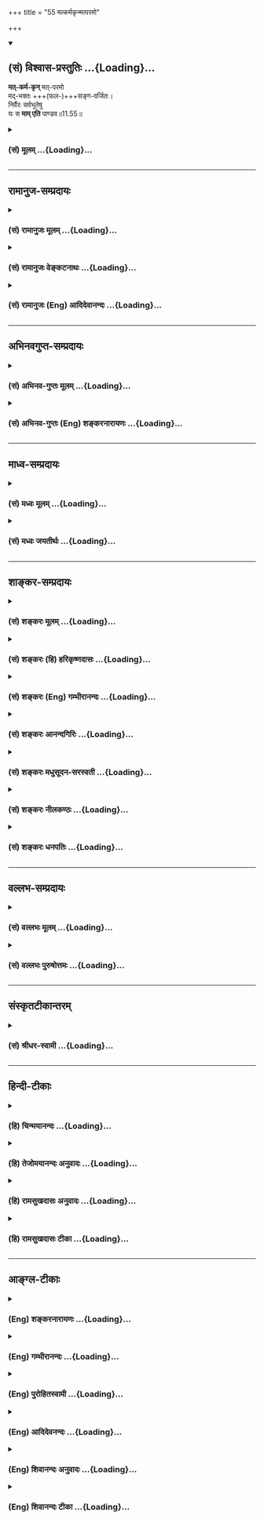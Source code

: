 +++
title = "55 मत्कर्मकृन्मत्परमो"

+++
<div class="js_include" newlevelforh1="2" title="(सं) विश्वास-प्रस्तुतिः" unfilled url="/purANam_vaiShNavam/mahAbhAratam/06-bhIShma-parva/03-bhagavad-gItA-parva/saMskRtam/vishvAsa-prastutiH/11_vishva-rUpa-darshana/55_matkarmakRnmatpar.md">
<details open><summary><h2>(सं) विश्वास-प्रस्तुतिः ...{Loading}...</h2></summary>

**मत्-कर्म-कृन्** मत्-परमो  
मद्-भक्तः +++(फल-)+++सङ्ग-वर्जितः।  
निर्वैरः सर्वभूतेषु  
यः स **माम् एति** पाण्डव॥11.55॥
</details>
</div>
<div class="js_include collapsed" newlevelforh1="3" title="(सं) मूलम्" unfilled url="/purANam_vaiShNavam/mahAbhAratam/06-bhIShma-parva/03-bhagavad-gItA-parva/saMskRtam/mUlam/11_vishva-rUpa-darshana/55_matkarmakRnmatpar.md">
<details><summary><h3>(सं) मूलम् ...{Loading}...</h3></summary>

मत्कर्मकृन्मत्परमो मद्भक्तः सङ्गवर्जितः।  
निर्वैरः सर्वभूतेषु यः स मामेति पाण्डव।।11.55।।
</details>
</div>


_________________
## रामानुज-सम्प्रदायः
<div class="js_include collapsed" newlevelforh1="3" title="(सं) रामानुजः मूलम्" unfilled url="/purANam_vaiShNavam/mahAbhAratam/06-bhIShma-parva/03-bhagavad-gItA-parva/saMskRtam/rAmAnujaH/mUlam/11_vishva-rUpa-darshana/55_matkarmakRnmatpar.md">
<details><summary><h3>(सं) रामानुजः मूलम् ...{Loading}...</h3></summary>

।।11.55।। वेदाध्ययनादीनि सर्वाणि कर्माणि मदाराधनरूपाणि इति यः करोति स
**मत्कर्मकृत मत्परमः** -- सर्वेषाम् आरम्भाणां अहम् एव परमोद्देश्यो यस्य
स मत्परमः **मद्भक्तः** -- अत्यर्थमत्प्रियत्वेन
मत्कीर्तनस्तुतिध्यानार्चनप्रणामादिभिः विना आत्मधारणम् अलभमानो
मदेकप्रयोजनतया यः सततं तानि करोति स मद्भक्तः।**सङ्गवर्जितः** --
मदेकप्रियत्वेन इतरसङ्गम् असहमानः **निर्वैरः सर्वभूतेषु** --
मत्संश्लेषवियोगैकसुखदुःखस्वभावत्वात् स्वदुःखस्य
स्वापराधनिमित्तत्वानुसंधानात् च सर्वभूतानां
परमपुरुषपरतन्त्रत्वानुसंधानात् च सर्वभूतेषु वैरनिमित्ताभावात् तेषु
निर्वैरः।**यः** एवंभूतः **स माम् एति;** मां यथावद् अवस्थितं प्राप्नोति।
निरस्ताविद्याद्यशेषदोषगन्धो मदेकानुभवो भवति इत्यर्थः।

</details>
</div>
<div class="js_include collapsed" newlevelforh1="3" title="(सं) रामानुजः वेङ्कटनाथः" unfilled url="/purANam_vaiShNavam/mahAbhAratam/06-bhIShma-parva/03-bhagavad-gItA-parva/saMskRtam/rAmAnujaH/venkaTanAthaH/11_vishva-rUpa-darshana/55_matkarmakRnmatpar.md">
<details><summary><h3>(सं) रामानुजः वेङ्कटनाथः ...{Loading}...</h3></summary>

  
  
।।11.55।। नाहं वेदैः इत्यादेः वेदानुवचनेन \[बृ.उ.4।4।22\]
इत्यादिश्रुतिविरोधपरिहाराय भक्त्यङ्गभावेन वेदानुवचनादीनामुपयोगं
वदन्प्रवेष्टुम् इत्युक्तं प्राप्तिहेतुं भक्त्यवस्थाविशेषं विविनक्ति --
मत्कर्मकृदिति। नाहं वेदैः इत्यादिनोक्तान्येव कर्माणि भगवति
समर्पणान्मत्कर्मशब्देनोच्यन्ते; कीर्तनादीनि तु प्रागुक्तानि
भक्त्यन्तर्गतत्वान्मद्भक्तशब्देऽनुप्रवेशमर्हन्तीत्यभिप्रायेणाहवेदाध्ययनेति।
कर्मप्रसङ्गात्तत्साध्यतया बुद्धिस्थं फलमिह मत्परमशब्देनोच्यत
इत्याहसर्वेषामिति। लौकिकानामन्नपानादिस्थानेऽस्य
कीर्तनादिकमित्यभिप्रायेणाहआत्मधारणमलभमान इति। भक्तेः
काष्ठाप्राप्तिदशायां यादृशी निस्सङ्गता; तां सहेतुकां
दर्शयतिमदेकप्रियत्वेनेति। तृषितस्यामृतधारायां तृणादिनिरोधवन्मन्यमानं
सङ्गमेवैनं यथा स्वयं विरक्तो वर्जयति; तथा स्वयं सङ्गे जातोद्वेग
इत्यभिप्रायेणइतरसङ्गमसहमान इत्युक्तम्। तादृश्यां भक्तिकाष्ठायां न केवलं
शास्त्रवश्यत्वेन निर्वैरता अपितु कारणाभावात् कार्याभाव
इत्याहमत्संश्लेषेति। परमात्मनि रक्ततया तदितरविरक्तस्य
सांसारिकक्षुद्रसुखदुःखयोरुपेक्षकत्वात्तन्निवर्तकेषु तत्प्रवर्तकेषु च
नास्य वैरसम्भवः। नच स्वापराधं जानतः परो द्वेषविषयः नच
कशादिवत्परतन्त्रतयाऽवगताय कश्चिदनुन्मत्तः कुप्येत् आत्मन इव परेषामपि
विश्वरूपभगवद्रूपत्वानुसन्धाने कथं वैरावकाशः इति भावः। एवम्भूतः
एवंविधः। प्रवेष्टुम् \[11।54\] इति प्रागुक्तानुसन्धानेनाह -- मां
यथावदवस्थितमिति। प्रवेशप्राप्त्यादिशब्दानामन्यार्थतां कुदृष्ट्यभिमतां
निराकर्तुं परमनिश्श्रेयसरूपायाः प्राप्तेः स्वरूपं शोधयतिनिरस्तेति।
निरस्तत्वमपुनरङ्कुरविनष्टत्वम्। अविद्या
अज्ञानान्यथाज्ञानतत्कारणकर्मादिरूपा। पूर्वावस्थायामपि
कतिपयाविद्यादिनिवृत्तिरस्तीति तद्व्यवच्छेदायाशेषपदम्। सवासननिरासद्योतनाय
गन्धशब्दः। मदेकानुभव इति -- सर्वं ह पश्यः पश्यति \[छां.उ.7।26।2\]
इत्युक्तं सर्वमपि सर्वशरीरोऽहमेव। तथाच श्रुत्यन्तरं ते सर्वगं सर्वतः
प्राप्य धीरा युक्तात्मानः सर्वमेवाविशन्ति \[मुं.उ.3।3।5\] इति -- इति
भावः। इति कवितार्किकसिंहस्य सर्वतन्त्रस्वतन्त्रस्य श्रीमद्वेङ्कटनाथस्य
वेदान्ताचार्यस्य कृतिषुश्रीमद्गीताभाष्यटीकायां तात्पर्यचन्द्रिकायां
एकादशोऽध्यायः।।11।।

</details>
</div>
<div class="js_include collapsed" newlevelforh1="3" title="(सं) रामानुजः (Eng) आदिदेवानन्दः" unfilled url="/purANam_vaiShNavam/mahAbhAratam/06-bhIShma-parva/03-bhagavad-gItA-parva/saMskRtam/rAmAnujaH/english/AdidevAnandaH/11_vishva-rUpa-darshana/55_matkarmakRnmatpar.md">
<details><summary><h3>(सं) रामानुजः (Eng) आदिदेवानन्दः ...{Loading}...</h3></summary>

11.55 Whosoever performs all acts like the study of the Vedas described
above, considering them as several modes of worship, 'he works for Me.'
He who 'looks upon Me as the highest,' namely, one to whom I alone am
the highest purpose in all his enterprises, has Me as 'the highest end.'
He who is 'devoted to me,' i.e., is greatly devoted to me and hence
unable to sustain himself without reciting My names, praising Me,
meditating upon Me, worshipping Me, saluting Me etc., he who performs
these always considering Me as the supreme end - he is My devotee. He is
'free from attachments,' as he is attached to me alone, and is therefore
unable to have attachment to any other entity. He who is without hatred
towards any being, is one who fulfils all the following conditions: his
nature is to feel pleasure or pain solely on account of his union or
separation from Me; he considers his own sins to be the cause of his
sufferings (and not the work of others); he is confirmed in his faith
that all beings are dependent on the Parama-purusa. For all these
reasons he has no hatred for any one.

</details>
</div>


_________________
## अभिनवगुप्त-सम्प्रदायः
<div class="js_include collapsed" newlevelforh1="3" title="(सं) अभिनव-गुप्तः मूलम्" unfilled url="/purANam_vaiShNavam/mahAbhAratam/06-bhIShma-parva/03-bhagavad-gItA-parva/saMskRtam/abhinava-guptaH/mUlam/11_vishva-rUpa-darshana/55_matkarmakRnmatpar.md">
<details><summary><h3>(सं) अभिनव-गुप्तः मूलम् ...{Loading}...</h3></summary>

।।11.54 -- 11.55।। भक्त्येति। मत्कर्मेति। अविद्यमानान्यज्ञेयरमणीया येषां
भक्तिः परिस्फुरति तेषां \[ ज्ञानवान् \] मां प्रपद्यते +++(; N omit मां
प्रपद्यते)+++। वासुदेवः सर्वम् +++(Gita VII; 19 )+++
इत्यादिपूर्वाभिहितोपदेशचमत्कारात् विश्वात्मकं वासुदेवतत्त्वम् अयत्नत एव
बोधपदवीमवतरति इति।  
  

</details>
</div>
<div class="js_include collapsed" newlevelforh1="3" title="(सं) अभिनव-गुप्तः (Eng) शङ्करनारायणः" unfilled url="/purANam_vaiShNavam/mahAbhAratam/06-bhIShma-parva/03-bhagavad-gItA-parva/saMskRtam/abhinava-guptaH/english/shankaranArAyaNaH/11_vishva-rUpa-darshana/55_matkarmakRnmatpar.md">
<details><summary><h3>(सं) अभिनव-गुप्तः (Eng) शङ्करनारायणः ...{Loading}...</h3></summary>

11.54-55 Bhaktya etc. Mat-karma etc. Those, whose devotion, charming by
the absence of any other object in it, bursts forth-to the field of
realisation of those persons descends the Vasudea - tattva, the Absolute
being, without any effort (on their part) just on account of their
appreciation of the advice given earlier as 'Having the realisation that
Vasudeva is all, one takes refuge in Me. etc.'

</details>
</div>


_________________
## माध्व-सम्प्रदायः
<div class="js_include collapsed" newlevelforh1="3" title="(सं) मध्वः मूलम्" unfilled url="/purANam_vaiShNavam/mahAbhAratam/06-bhIShma-parva/03-bhagavad-gItA-parva/saMskRtam/madhvaH/mUlam/11_vishva-rUpa-darshana/55_matkarmakRnmatpar.md">
<details><summary><h3>(सं) मध्वः मूलम् ...{Loading}...</h3></summary>

।।11.55।। Sri Madhvacharya did not comment on this sloka.

</details>
</div>
<div class="js_include collapsed" newlevelforh1="3" title="(सं) मध्वः जयतीर्थः" unfilled url="/purANam_vaiShNavam/mahAbhAratam/06-bhIShma-parva/03-bhagavad-gItA-parva/saMskRtam/madhvaH/jayatIrthaH/11_vishva-rUpa-darshana/55_matkarmakRnmatpar.md">
<details><summary><h3>(सं) मध्वः जयतीर्थः ...{Loading}...</h3></summary>

।।11.55।। Sri Jayatirtha did not comment on this sloka.  
  
,

</details>
</div>


_________________
## शाङ्कर-सम्प्रदायः
<div class="js_include collapsed" newlevelforh1="3" title="(सं) शङ्करः मूलम्" unfilled url="/purANam_vaiShNavam/mahAbhAratam/06-bhIShma-parva/03-bhagavad-gItA-parva/saMskRtam/shankaraH/mUlam/11_vishva-rUpa-darshana/55_matkarmakRnmatpar.md">
<details><summary><h3>(सं) शङ्करः मूलम् ...{Loading}...</h3></summary>

।।11.55।। --,**मत्कर्मकृत्** मदर्थं कर्म मत्कर्म; तत् करोतीति
मत्कर्मकृत्। **मत्परमः --** करोति भृत्यः स्वामिकर्म; न तु आत्मनः परमा
प्रेत्य गन्तव्या गतिरिति स्वामिनं प्रतिपद्यते अयं तु मत्कर्मकृत् मामेव
परमां गतिं प्रतिपद्यते इति मत्परमः; अहं परमः परा गतिः यस्य सोऽयं
मत्परमः। तथा **मद्भक्तः** मामेव सर्वप्रकारैः सर्वात्मना सर्वोत्साहेन
भजते इति मद्भक्तः। **सङ्गवर्जितः** धनपुत्रमित्रकलत्रबन्धुवर्गेषु
सङ्गवर्जितः सङ्गः प्रीतिः स्नेहः तद्वर्जितः। **निर्वैरः** निर्गतवैरः
**सर्वभूतेषु** शत्रुभावरहितः आत्मनः अत्यन्तापकारप्रवृत्तेष्वपि। **यः**
ईदृशः मद्भक्तः **सः माम् एति;** अहमेव तस्य परा गतिः; न अन्या गतिः काचित्
भवति। अयं तव उपदेशः इष्टः मया उपदिष्टः हे **पाण्डव** इति।। इति
श्रीमत्परमहंसपरिव्राजकाचार्यस्य
श्रीगोविन्दभगवत्पूज्यपादशिष्यस्य,श्रीमच्छंकरभगवतः कृतौ
श्रीमद्भगवद्गीताभाष्ये  
  
एकादशोऽध्यायः।।  
  

</details>
</div>
<div class="js_include collapsed" newlevelforh1="3" title="(सं) शङ्करः (हि) हरिकृष्णदासः" unfilled url="/purANam_vaiShNavam/mahAbhAratam/06-bhIShma-parva/03-bhagavad-gItA-parva/saMskRtam/shankaraH/hindI/harikRShNadAsaH/11_vishva-rUpa-darshana/55_matkarmakRnmatpar.md">
<details><summary><h3>(सं) शङ्करः (हि) हरिकृष्णदासः ...{Loading}...</h3></summary>

।।11.55।। अब समस्त गीताशास्त्रका सारभूत अर्थ संक्षेपमें कल्याणप्राप्तिके
लिये कर्तव्यरूपसे बतलाया जाता है --, जो मुझ परमेश्वरके लिये कर्म
करनेवाला है और मेरे ही परायण है -- सेवक स्वामीके लिये कर्म करता है परंतु
मरनेके पश्चात् पानेयोग्य अपनी परमगति उसे नहीं मानता और यह तो मेरे लिये
ही कर्म करनेवाला,और मुझे ही अपनी परमगति समझनेवाला होता है; इस प्रकार
परमगति मैं ही हूँ ऐसा जो मत्परायण है। तथा मेरा ही भक्त है अर्थात् जो सब
प्रकारसे सब इन्द्रियोंद्वारा सम्पूर्ण उत्साहसे मेरा ही भजन करता है; ऐसा
मेरा भक्त है। तथा जो धन; पुत्र; मित्र; स्त्री और बन्धुवर्गमें सङ्ग --
प्रीति -- स्नेहसे रहित है। तथा सब भूतोंमें वैरभावसे रहित है अर्थात् अपना
अत्यन्त अनिष्ट करनेकी चेष्टा करनेवालोंमें भी जो शत्रुभावसे रहित है। ऐसा
जो मेरा भक्त है; हे पाण्डव वह मुझे पाता है अर्थात् मैं ही उसकी परमगति
हूँ; उसकी दूसरी कोई गति कभी नहीं होती। यह मैंने तुझे तेरे जाननेके लिये
इष्ट उपदेश दिया है।

</details>
</div>
<div class="js_include collapsed" newlevelforh1="3" title="(सं) शङ्करः (Eng) गम्भीरानन्दः" unfilled url="/purANam_vaiShNavam/mahAbhAratam/06-bhIShma-parva/03-bhagavad-gItA-parva/saMskRtam/shankaraH/english/gambhIrAnandaH/11_vishva-rUpa-darshana/55_matkarmakRnmatpar.md">
<details><summary><h3>(सं) शङ्करः (Eng) गम्भीरानन्दः ...{Loading}...</h3></summary>

11.55 Pandava, O son of Pandu; yah, he who; mat-karma-krt, works for Me:
work for Me is mat-karma; one who does it is mat-karma-krt-.
Mat-paramah, who accepts Me as the supreme Goal: A servant does work for
his master, but does not accept the master as his own supreme Goal to be
attained after death; his one, however, who does work for Me, accepts Me
alone as the supreme Goal. Thus he is matparamah-one to whom I am the
supreme Goal-. So also he who is madbhaktah, devoted to me: He adores Me
alone in all ways, with his whole being and full enthusiasm. Thus he is
madbhaktah-. Sanga-varjitah, who is devoid of attachment for wealth,
sons, friends, wife and relatives, Sanga means fondness, love; devoid of
them-. Nirvairah, who is free from enmity; sarva-bhutesu, towards all
beings-berefit of the idea of enmity even towards those engaged in doing
unmost harm to him-. Sah, he who is such a devotee of Mine; eti,
attains; mam, Me. I alone am his supreme Goal; he does not attain any
other goal. This is the advice for you, given by Me as desired by you.

</details>
</div>
<div class="js_include collapsed" newlevelforh1="3" title="(सं) शङ्करः आनन्दगिरिः" unfilled url="/purANam_vaiShNavam/mahAbhAratam/06-bhIShma-parva/03-bhagavad-gItA-parva/saMskRtam/shankaraH/AnandagiriH/11_vishva-rUpa-darshana/55_matkarmakRnmatpar.md">
<details><summary><h3>(सं) शङ्करः आनन्दगिरिः ...{Loading}...</h3></summary>

।।11.55।। भक्त्या त्विति विशेषणादन्येषामहेतुत्वमाशङ्क्याह -- **अधुनेति।**
समुच्चित्य संक्षिप्य पुञ्जीकृत्येति यावत्। मत्कर्मकृदित्युक्ते
मत्परमत्वमार्थिकमिति पुनरुक्तिरित्याशङ्क्याह -- **करोतीति।** भगवानेव
परमा गतिरिति निश्चयवतस्तत्रैव निष्ठा सिध्यतीत्याह -- **तथेति।** न तत्रैव
सर्वप्रकारैर्भजनं धनादिस्नेहाकृष्टत्वादित्याशङ्क्याह -- **सङ्गेति।**
द्वेषपूर्वकानिष्टाचरणं वैरमनपकारिषु तदभावेऽपि भवत्येवापकारिष्विति
शङ्कित्वाह -- **आत्मन इति।** एतच्च सर्वं
संक्षिप्यानुष्ठानार्थमुक्तमेवमनुतिष्ठतो
भगवत्प्राप्तिरवश्यंभाविनीत्युपसंहरति -- **अयमिति।** तदेवं भगवतो
विश्वरूपस्य सर्वात्मनः सर्वज्ञस्य सर्वेश्वरस्य मत्कर्मकृदित्यादिन्यायेन
क्रममुक्तिफलमभिध्यानमभिवदता तत्पदवाच्योऽर्थो व्यवस्थापितः। इति
श्रीमत्परमहंसपरिव्राजकाचार्यश्रीमच्छुद्धानन्दपूज्यपादशिष्यानन्दगिरिकृतौ
एकादशोऽध्यायः।।11।।  
  

</details>
</div>
<div class="js_include collapsed" newlevelforh1="3" title="(सं) शङ्करः मधुसूदन-सरस्वती" unfilled url="/purANam_vaiShNavam/mahAbhAratam/06-bhIShma-parva/03-bhagavad-gItA-parva/saMskRtam/shankaraH/madhusUdana-sarasvatI/11_vishva-rUpa-darshana/55_matkarmakRnmatpar.md">
<details><summary><h3>(सं) शङ्करः मधुसूदन-सरस्वती ...{Loading}...</h3></summary>

।।11.55।। अधुना सर्वस्य गीताशास्त्रस्य सारभूतोऽर्थो
निःश्रेयसार्थिनामनुष्ठानाय पुञ्जीकृत्योच्यते -- मत्कर्मकृदिति। मदर्थं
कर्म वेदविहितं करोतीति मत्कर्मकृत्। स्वर्गादिकामनायां सत्यां कथमेवमिति
नेत्याह। मत्परमः अहमेव परमः प्राप्तव्यत्वेन निश्चितो नतु स्वर्गादिर्यस्य
सः। अतएव मत्प्राप्त्याशया मद्भक्तः सर्वै प्रकारैर्मम भजनपरः। पुत्रादिषु
स्नेहे सति कथमेवं स्यादिति नेत्याह -- सङ्गेति। सङ्गवर्जितः
बाह्यवस्तुस्पृहाशून्यः। शत्रुषु द्वेषे सति कथमेवं स्यादिति नेत्याह --
निर्वैर इति। निर्वैरः सर्वभूतेषु अपकारिष्वपि द्वेषशून्यो यः स
मामेत्यभेदेन। हे पाण्डव; अयमर्थस्त्वया ज्ञातुमिष्टो मयोपदिष्टो नातःपरं
किंचित्कर्तव्यमस्तीत्यर्थः। दृशः कर्मभूतं हि यत्तच्च विश्वं स्वयं रूप्यते
नान्यतस्तच्च रूपम्।  
  
जगद्यः स्वभासा निरस्यात्मरूपं ददावादरात्काशिराजं भजे तम्।।1।।

</details>
</div>
<div class="js_include collapsed" newlevelforh1="3" title="(सं) शङ्करः नीलकण्ठः" unfilled url="/purANam_vaiShNavam/mahAbhAratam/06-bhIShma-parva/03-bhagavad-gItA-parva/saMskRtam/shankaraH/nIlakaNThaH/11_vishva-rUpa-darshana/55_matkarmakRnmatpar.md">
<details><summary><h3>(सं) शङ्करः नीलकण्ठः ...{Loading}...</h3></summary>

।।11.55।। शास्त्रसर्वस्वं संगृह्णाति -- **मत्कर्मकृदिति।** मदर्थमेव
कर्माणि करोतीति मत्कर्मकृत्। अहमेव परमो निष्कलः प्राप्यो यस्येति स
मत्परमः। एतेन कृत्स्नः कर्मयोगो ध्यानयोगश्च त्वंपदार्थशोधक उक्तः। मम
भक्त आराधनकृदित्युपासनाकाण्डार्थसंग्रहः। सङ्गवर्जित इत्यनेन
एकान्तभगवद्ध्याननिष्ठ इत्युक्तम्। निर्वैर इति विश्वं भगवदात्मना
पश्येदित्युक्तम्। अन्यथा भेदबुद्धिमतो निर्वैरत्वासंभवात्। एवंभूतो यः स
मां तत्पदलक्ष्यार्थभूतमखण्डानन्दैकघनमेति प्राप्नोति प्रत्यगभेदेन। हे
पाण्डव विशुद्धवंशज। त्वमेवैतज्ज्ञातुं शक्नोषीति भावः।  
  

</details>
</div>
<div class="js_include collapsed" newlevelforh1="3" title="(सं) शङ्करः धनपतिः" unfilled url="/purANam_vaiShNavam/mahAbhAratam/06-bhIShma-parva/03-bhagavad-gItA-parva/saMskRtam/shankaraH/dhanapatiH/11_vishva-rUpa-darshana/55_matkarmakRnmatpar.md">
<details><summary><h3>(सं) शङ्करः धनपतिः ...{Loading}...</h3></summary>

।।11.55।। इदानीं शास्त्रसारभूतस्य गीताशास्त्रस्य सारभूतमर्थं
निःश्रेयसप्रयोजनकं संगृह्यावश्यमुष्ठानायातिकारुणिको भगवानाह। मदर्थं
मत्पीत्यर्थं वेदविहितं कर्म करोतीति मत्कर्मकृत्। यतोऽहमेव परमः प्रकृष्टः
प्राप्यो यस्य नतु स्वर्गादिः स तथा मत्प्राप्तिसाधनेन सर्वात्मना
सर्वप्रकारैः सर्वोत्साहेन मद्भजनेन युक्तः धनाद्यासक्त्या भगवद्भजनं न
सिध्यत्यत आह। धनपुत्रमित्रकलत्रादिषु सङ्गवर्जित आसक्तिरहितः भूतेषु
सवैरस्य मदनन्या भक्तिरतिदूरतरेत्याह। सर्वभूतेषु निर्वैरः साधारणेषु
स्वस्यात्यन्तापकारकेषु अपि शत्रुभाववर्जितः य ईदृशो दम्भरहितो मद्भक्तः स
मामेति। अभेदेन साक्षात्करोति। अहमेव तस्य परा गतिर्नान्येत्यर्थः। अयं
सारसंग्रहो मया तवोपदिष्टः। यतो भवान् मत्पितृभामापत्यत्वादतिप्रेमास्पद
इत्याशयेनाह -- पाण्डवेति। तदनेनैकादशाध्यायेन विश्वरुपप्रतिपादकेन
सर्वेश्वरस्य सर्वात्मानः सर्वज्ञस्यानन्यता भक्त्या
तत्स्वरुपज्ञानादिप्रदर्शकेन तत्पदवाच्योऽर्थो निरुपितः।। चिदानन्दे
यत्रादितिजनरयक्षासुरयुतं विभातं त्रैलोक्यं सति भवति नाश्चर्यजनकम्।  
  
अनन्ताण्डाधारे तमजमजरात्मानममृतं शिवं कृष्णं वन्दे निखिलहृदिगं
द्रष्टुमभयम्।।1।। इति
श्रीपरमहंसपरिव्राजकाचार्यश्रीबालस्वामिश्रीपादशिष्यदत्तवंशावतंसरामकुमारसूनुधनपतिविदुषा
विरचितायां श्रीगीताभाष्योत्कर्षदीपिकायां एकादशोऽध्यायः।।11।।  
  

</details>
</div>


_________________
## वल्लभ-सम्प्रदायः
<div class="js_include collapsed" newlevelforh1="3" title="(सं) वल्लभः मूलम्" unfilled url="/purANam_vaiShNavam/mahAbhAratam/06-bhIShma-parva/03-bhagavad-gItA-parva/saMskRtam/vallabhaH/mUlam/11_vishva-rUpa-darshana/55_matkarmakRnmatpar.md">
<details><summary><h3>(सं) वल्लभः मूलम् ...{Loading}...</h3></summary>

।।11.55।। यद्यप्येवं तथापि त्वादृशस्य
मन्निगममर्यादायामनुगृहीतत्वान्मदाज्ञया मद्भक्तिपूर्वकमेव स्वधर्मकरणे
मत्प्राप्तिरित्याह -- मत्कर्मकृदिति। भगवदीयस्य भगवत्सेवापूर्वककर्मकरणं
विहितंमम कर्मकरणे प्रभोरिच्छाऽस्तीति यो निर्द्धारयति स करोति; य
एतद्विपरीतं स न करोति; यथा शुकजडादिः। एतन्निर्द्धारश्च भगवदधीनोऽतो
भक्तेष्वपि तन्निर्द्धारणानियम इत्यतः कर्म कर्त्तव्यमेव अतन्निर्द्धारणे
त्वाधुनिकानाम् एवं सतीच्छाज्ञानवता तत्सन्देहवता च कर्त्तव्यं
इति। तन्निर्द्धारणानियमः पृथग्यः प्रतिबन्धः फलं इत्यादि सूत्रभाष्ये
निर्णीतमवगन्तव्यम्। मत्परम इति अहमेव परम उद्देश्यो यस्य परमो मद्भक्तः स
मामेति पुरुषोत्तमाप्तिस्तस्य फलं भवतीत्यर्थः।  
  

</details>
</div>
<div class="js_include collapsed" newlevelforh1="3" title="(सं) वल्लभः पुरुषोत्तमः" unfilled url="/purANam_vaiShNavam/mahAbhAratam/06-bhIShma-parva/03-bhagavad-gItA-parva/saMskRtam/vallabhaH/puruShottamaH/11_vishva-rUpa-darshana/55_matkarmakRnmatpar.md">
<details><summary><h3>(सं) वल्लभः पुरुषोत्तमः ...{Loading}...</h3></summary>

  
  
।।11.55।। नन्वनन्यभक्तः कथं ज्ञेयः इत्याकाङ्क्षायामाह -- मत्कर्मकृदिति।
मदर्थं स्वस्य सहजदासत्वेन; न तु कामनया; कर्म सेवादिरूपं करोति स तथा।
मत्परमः अहमेव परमः सर्वस्वं यस्य। मद्भक्तः मद्भजनकृत् मदाश्रितो वा।
सङ्गवर्जितः पुत्रादिलौकिकावैष्णवादिसङ्गवर्जितः। सर्वभूतेषु निर्वैरः
द्वेषरहितः। हे पाण्डव,उत्पत्त्यैव भक्त एवंविधो यः स मामेति प्राप्नोति;
सोऽनन्यो ज्ञातव्य इति भावः। प्रदर्श्य विश्वरूपं स्वं दृढीकृत्याऽर्जुनाय
वै। श्रीकृष्णः साधनासाध्यं स्वस्वरूपमदर्शयत्।।1।।

</details>
</div>


_________________
## संस्कृतटीकान्तरम्
<div class="js_include collapsed" newlevelforh1="3" title="(सं) श्रीधर-स्वामी" unfilled url="/purANam_vaiShNavam/mahAbhAratam/06-bhIShma-parva/03-bhagavad-gItA-parva/saMskRtam/shrIdhara-svAmI/11_vishva-rUpa-darshana/55_matkarmakRnmatpar.md">
<details><summary><h3>(सं) श्रीधर-स्वामी ...{Loading}...</h3></summary>

।।11.55।। अतः सर्वशास्त्रसारं परमं रहस्यं शृण्वित्याह **--
मत्कर्मकृदिति।** मदर्थं कर्म करोतीति मत्कर्मकृत्; अहमेव परमः पुरुषार्थो
यस्य सः; ममैव भक्तो मामेवाश्रितः; पुत्रादिषु सङ्गवर्जितो; निर्वैरश्च
सर्वभूतेषु एवंभूतो यः स मां प्राप्नोति नान्य इति।

</details>
</div>


_________________
## हिन्दी-टीकाः
<div class="js_include collapsed" newlevelforh1="3" title="(हि) चिन्मयानन्दः" unfilled url="/purANam_vaiShNavam/mahAbhAratam/06-bhIShma-parva/03-bhagavad-gItA-parva/hindI/chinmayAnandaH/11_vishva-rUpa-darshana/55_matkarmakRnmatpar.md">
<details><summary><h3>(हि) चिन्मयानन्दः ...{Loading}...</h3></summary>

।।11.55।। अर्जुन ने यह सुना कि अनन्यभक्ति के द्वारा कोई भी भक्त; भगवान्
के समष्टि वैभव को न केवल पहचान ही सकता है; वरन् स्वयं में ही उसका
साक्षात् अनुभव भी कर सकता है। तब पाण्डव राजपुत्र के मुख पर उस अनुभव या
पद को प्राप्त करने की उत्सुकता दिखाई दी। यद्यपि उसने स्पष्ट प्रश्न नहीं
किया तथापि उसके मुख के भाव से ही उसे समझकर भगवान् श्रीकृष्ण यहाँ वर्णन
करते हैं कि कोई साधक जीवन में इस पूर्णत्व को कैसे प्राप्त कर सकता
है। किसी जीव को ईश्वरत्व प्राप्त करने का श्रीकृष्ण द्वारा उपदिष्ट योजना
के पांच अंग हैं। उन पांच अंगों या आवश्यक गुणों को इस श्लोक में बताया गया
है। वे गुण हैं (1) जो ईश्वरार्पण बुद्धि से कर्म करता है; (2) जिसका परम
लक्ष्य ईश्वर ही है; (3) जो ईश्वर का भक्त है; (4) जो आसक्तियों से रहित
है; तथा (5) जो भूतमात्र के प्रति वैरभाव से रहित है। इन पांच आवश्यक गुणों
में आत्मसंयम की सम्पूर्ण साधना का सारांश दिया गया है। ईश्वर के अखण्ड
स्मरण से ही समस्त उपाधियों के कर्मों में अनासक्ति का भाव दृढ़ होता है।
किसी व्यक्ति के प्रति वैरभाव तभी होता है; जब हम उसे पराया समझते हैं।
मेरे ही दोनों हाथों के मध्य कोई वैरभाव नहीं हो सकता। आत्मैकत्व के बोध से
जब सर्वत्र एकता का दर्शन और अनुभव होता है; केवल तभी समस्त भूतों के प्रति
पूर्ण निर्वैरभाव प्राप्त हो सकता है। मन और बुद्धि के स्तर पर सर्वथा
अनासक्ति होना असंभव है। मन और बुद्धि किसी वस्तु या व्यक्ति के प्रति
आसक्ति के बिना नहीं रह सकते हैं। इसलिए एक साधक; सर्वप्रथम; ईश्वरार्पण की
भावना के द्वारा विषयासक्ति को त्यागना सीखता है; और तत्पश्चात् अपने मन को
भक्ति के साथ ईश्वर में स्थित कर देता है। इस अंग की पूर्णता के लिए पूर्व
कथित गुण निश्चय ही सहायक होते हैं। इस प्रकार; सम्पूर्ण योजना का
पुनरावलोकन करने पर ज्ञात होगा कि वह पूर्ण मनोवैज्ञानिक होने के कारण
सर्वथा स्वीकार्य है। प्रत्येक उत्तर अंग अपने पूर्व अंग से पोषित होता है।
इस श्लोक से यह भी स्पष्ट ज्ञात होता है कि अध्यात्म के साधक की महान्
पवित्र तीर्थयात्रा ईश्वरार्पण बुद्धि से कर्म करने से प्रारम्भ होती है।
तत्पश्चात् स्वयं ईश्वर ही उसके जीवन का परम लक्ष्य बन जाता है। इसका
परिणाम होगा ईश्वर के प्रति परम प्रेम। स्वाभाविक है कि जगत् की अनित्य;
परिच्छिन्न वस्तुओं के साथ उसकी आसक्ति समाप्त हो जायेगी और वह आत्मा का
दर्शन कर सकेगा। जब स्वयं आत्मस्वरूप ही बनकर वह स्वयं को सर्वत्र; सब
भूतों में पहचानेगा; तब उसका किसी भी प्राणी से किसी प्रकार का वैर नहीं
होगा। गीता के अनुसार साधना के द्वारा प्राप्त आत्मसाक्षात्कार की पूर्णता
की कसौटी है सबसे प्रेम और किसी से द्वेष नहीं होना। conclusion तत्सदिति
श्रीमद्भगवद्गीतासूपनिषस्तु ब्रह्मविद्यायां योगशास्त्रे  
  
श्रीकृष्णार्जुनसंवादे विश्वरूपदर्शनयोगो नाम एकादशोऽध्याय।। इस प्रकार
श्रीकृष्णार्जुनसंवाद के रूप में ब्रह्मविद्या और योगशास्त्रस्वरूप
श्रीमद्भगवद्गीतोपनिषद् का विश्वरूप दर्शनयोग नामक ग्यारहवां अध्याय समाप्त
होता है। इस अध्याय का विश्वरूपदर्शनयोग यह नाम सार्थक है। वेदान्तशास्त्र
की परिभाषिक शब्दावली के अनुसार यहाँ प्रयुक्त विश्वरूप शब्द का वास्तविक
अर्थ विराट्रूप है। आत्मा एक व्यष्टि स्थूल देह के साथ तादात्म्य को
प्राप्त होकर जाग्रत् अवस्था की घटनाओं का अनुभव करता है। इस अवस्था में
स्थित आत्मा को वेदान्त में विश्व कहा जाता है। वही आत्मा समष्टि स्थूल देह
अर्थात् ब्रह्माण्ड के साथ तादात्म्य प्राप्त कर विराट् कहलाता है। यद्यपि
यहाँ भगवान् ने अपना विराट्रूप दिखाया है; तथापि इस अध्याय का नाम
विश्वरूपदर्शनयोग है। इससे विश्व और विराट् के पारमार्थिक एकत्व का बोध
होता है।

</details>
</div>
<div class="js_include collapsed" newlevelforh1="3" title="(हि) तेजोमयानन्दः अनुवादः" unfilled url="/purANam_vaiShNavam/mahAbhAratam/06-bhIShma-parva/03-bhagavad-gItA-parva/hindI/tejomayAnandaH/anuvAdaH/11_vishva-rUpa-darshana/55_matkarmakRnmatpar.md">
<details><summary><h3>(हि) तेजोमयानन्दः अनुवादः ...{Loading}...</h3></summary>

।।11.55।। हे पाण्डव! जो पुरुष मेरे लिए ही कर्म करने वाला है, और मुझे ही
परम लक्ष्य मानता है, जो मेरा भक्त है तथा संगरहित है, जो भूतमात्र के
प्रति निर्वैर है, वह मुझे प्राप्त होता है।।

</details>
</div>
<div class="js_include collapsed" newlevelforh1="3" title="(हि) रामसुखदासः अनुवादः" unfilled url="/purANam_vaiShNavam/mahAbhAratam/06-bhIShma-parva/03-bhagavad-gItA-parva/hindI/rAmasukhadAsaH/anuvAdaH/11_vishva-rUpa-darshana/55_matkarmakRnmatpar.md">
<details><summary><h3>(हि) रामसुखदासः अनुवादः ...{Loading}...</h3></summary>

।।11.55।। हे पाण्डवन ! जो मेरे लिये ही कर्म करनेवाला, मेरे ही परायण और
मेरा ही भक्त है तथा सर्वथा आसक्तिरहित और प्राणिमात्रके साथ निर्वैर है,
वह भक्त मेरेको प्राप्त होता है।

</details>
</div>
<div class="js_include collapsed" newlevelforh1="3" title="(हि) रामसुखदासः टीका" unfilled url="/purANam_vaiShNavam/mahAbhAratam/06-bhIShma-parva/03-bhagavad-gItA-parva/hindI/rAmasukhadAsaH/TIkA/11_vishva-rUpa-darshana/55_matkarmakRnmatpar.md">
<details><summary><h3>(हि) रामसुखदासः टीका ...{Loading}...</h3></summary>

।।11.55।।***व्याख्या--***\[इस श्लोकमें पाँच बातें आयी हैं। इन पाँचोंको
'साधनपञ्चक' भी कहते हैं। इन पाँचों बातोंके दो विभाग हैं। (1) भगवान्के
साथ घनिष्ठता और (2) संसारके साथ सम्बन्ध-विच्छेद। पहले विभागमें
**'मत्कर्मकृत्',****'मत्परमः'** और **'मद्भक्तः'** -- ये तीन बातें हैं;
और दूसरे विभागमें **'सङ्गवर्जितः'** और**'निर्वैरः सर्वभूतेषू'--**

</details>
</div>


_________________
## आङ्ग्ल-टीकाः
<div class="js_include collapsed" newlevelforh1="3" title="(Eng) शङ्करनारायणः" unfilled url="/purANam_vaiShNavam/mahAbhAratam/06-bhIShma-parva/03-bhagavad-gItA-parva/english/shankaranArAyaNaH/11_vishva-rUpa-darshana/55_matkarmakRnmatpar.md">
<details><summary><h3>(Eng) शङ्करनारायणः ...{Loading}...</h3></summary>

11.55. He, who performs actions for \[attaining\] Me; who regards Me as
his supreme goal; who is devoted to Me; who is free from attachment; and
who is free from hatred towards all beings-he attains me, O son of Pandu
!

</details>
</div>
<div class="js_include collapsed" newlevelforh1="3" title="(Eng) गम्भीरानन्दः" unfilled url="/purANam_vaiShNavam/mahAbhAratam/06-bhIShma-parva/03-bhagavad-gItA-parva/english/gambhIrAnandaH/11_vishva-rUpa-darshana/55_matkarmakRnmatpar.md">
<details><summary><h3>(Eng) गम्भीरानन्दः ...{Loading}...</h3></summary>

11.55 O son of Pandu, he who works for Me, accepts Me as the supreme
Goal, is devoted to Me, is devoid of attachment and free from enmity
towards all beings-he attains Me.

</details>
</div>
<div class="js_include collapsed" newlevelforh1="3" title="(Eng) पुरोहितस्वामी" unfilled url="/purANam_vaiShNavam/mahAbhAratam/06-bhIShma-parva/03-bhagavad-gItA-parva/english/purohitasvAmI/11_vishva-rUpa-darshana/55_matkarmakRnmatpar.md">
<details><summary><h3>(Eng) पुरोहितस्वामी ...{Loading}...</h3></summary>

11.55 He whose every action is done for My sake, to whom I am the final
goal, who loves Me only and hates no one - O My dearest son, only he can
realize Me!"

</details>
</div>
<div class="js_include collapsed" newlevelforh1="3" title="(Eng) आदिदेवनन्दः" unfilled url="/purANam_vaiShNavam/mahAbhAratam/06-bhIShma-parva/03-bhagavad-gItA-parva/english/AdidevanandaH/11_vishva-rUpa-darshana/55_matkarmakRnmatpar.md">
<details><summary><h3>(Eng) आदिदेवनन्दः ...{Loading}...</h3></summary>

11.55 Whosoever works for Me, looks upon Me as the highest and is
devoted to Me, free from attached and without enmity towards any
creature, he comes to Me, O Arjuna.

</details>
</div>
<div class="js_include collapsed" newlevelforh1="3" title="(Eng) शिवानन्दः अनुवादः" unfilled url="/purANam_vaiShNavam/mahAbhAratam/06-bhIShma-parva/03-bhagavad-gItA-parva/english/shivAnandaH/anuvAdaH/11_vishva-rUpa-darshana/55_matkarmakRnmatpar.md">
<details><summary><h3>(Eng) शिवानन्दः अनुवादः ...{Loading}...</h3></summary>

11.55 He who does all actions for Me, who looks upon Me as the Supreme,
who is devoted to Me, who is free from attachment, who bears enmity
towards no creature, he comes to Me, O Arjuna.

</details>
</div>
<div class="js_include collapsed" newlevelforh1="3" title="(Eng) शिवानन्दः टीका" unfilled url="/purANam_vaiShNavam/mahAbhAratam/06-bhIShma-parva/03-bhagavad-gItA-parva/english/shivAnandaH/TIkA/11_vishva-rUpa-darshana/55_matkarmakRnmatpar.md">
<details><summary><h3>(Eng) शिवानन्दः टीका ...{Loading}...</h3></summary>

11.55 मत्कर्मकृत् does actions for Me; मत्परमः looks on Me as the
Supreme; मद्भक्तः is devoted to Me; सङ्गवर्जितः is freed from
attachment; निर्वैरः without enmity; सर्वभूतेषु towards all creatures;
यः who; सः he; माम् to Me; एति goes; पाण्डव O Arjuna.Commentary This is
the essence of the whole teaching of the Gita. He who practises this
teaching will attain Supreme Bliss and Immortality. This verse contains
the summary of the entire philosophy of the Gita.He who performs actions
(duties) for the sake of the Lord; who consecrates all his actions to
Him; who serves the Lord with his heart and soul; who regards the Lord
as his supreme goal; who lives for Him alone; who works for Him alone;
who sees the Lord in everything; who sees the whole world as the Cosmic
Form of the Lord and therefore cherishes no feeling of hatred or enmity
towards any creature even when great injury has been done by others to
him; who has no attachment or love to wealth; children; wife; friends
and relatives; and who seeks nothing else but the Lord; realises Him and
enters into His Being. He becomes one with Him.Thus in the Upanishads of
the glorious Bhagavad Gita; the science of the Eternal; the scripture of
Yoga; the dialogue between Sri Krishna and Arjuna; ends the eleventh
discourse entitledThe Yoga of the Vision of the Cosmic Form.,

</details>
</div>
